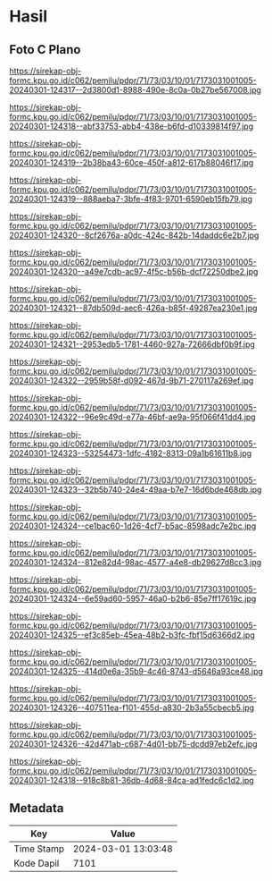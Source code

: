 # Hasil

## Foto C Plano

https://sirekap-obj-formc.kpu.go.id/c062/pemilu/pdpr/71/73/03/10/01/7173031001005-20240301-124317--2d3800d1-8988-490e-8c0a-0b27be567008.jpg

https://sirekap-obj-formc.kpu.go.id/c062/pemilu/pdpr/71/73/03/10/01/7173031001005-20240301-124318--abf33753-abb4-438e-b6fd-d10339814f97.jpg

https://sirekap-obj-formc.kpu.go.id/c062/pemilu/pdpr/71/73/03/10/01/7173031001005-20240301-124319--2b38ba43-60ce-450f-a812-617b88046f17.jpg

https://sirekap-obj-formc.kpu.go.id/c062/pemilu/pdpr/71/73/03/10/01/7173031001005-20240301-124319--888aeba7-3bfe-4f83-9701-6590eb15fb79.jpg

https://sirekap-obj-formc.kpu.go.id/c062/pemilu/pdpr/71/73/03/10/01/7173031001005-20240301-124320--8cf2676a-a0dc-424c-842b-14daddc6e2b7.jpg

https://sirekap-obj-formc.kpu.go.id/c062/pemilu/pdpr/71/73/03/10/01/7173031001005-20240301-124320--a49e7cdb-ac97-4f5c-b56b-dcf72250dbe2.jpg

https://sirekap-obj-formc.kpu.go.id/c062/pemilu/pdpr/71/73/03/10/01/7173031001005-20240301-124321--87db509d-aec6-426a-b85f-49287ea230e1.jpg

https://sirekap-obj-formc.kpu.go.id/c062/pemilu/pdpr/71/73/03/10/01/7173031001005-20240301-124321--2953edb5-1781-4460-927a-72666dbf0b9f.jpg

https://sirekap-obj-formc.kpu.go.id/c062/pemilu/pdpr/71/73/03/10/01/7173031001005-20240301-124322--2959b58f-d092-467d-9b71-270117a269ef.jpg

https://sirekap-obj-formc.kpu.go.id/c062/pemilu/pdpr/71/73/03/10/01/7173031001005-20240301-124322--96e9c49d-e77a-46bf-ae9a-95f066f41dd4.jpg

https://sirekap-obj-formc.kpu.go.id/c062/pemilu/pdpr/71/73/03/10/01/7173031001005-20240301-124323--53254473-1dfc-4182-8313-09a1b61611b8.jpg

https://sirekap-obj-formc.kpu.go.id/c062/pemilu/pdpr/71/73/03/10/01/7173031001005-20240301-124323--32b5b740-24e4-49aa-b7e7-16d6bde468db.jpg

https://sirekap-obj-formc.kpu.go.id/c062/pemilu/pdpr/71/73/03/10/01/7173031001005-20240301-124324--ce1bac60-1d26-4cf7-b5ac-8598adc7e2bc.jpg

https://sirekap-obj-formc.kpu.go.id/c062/pemilu/pdpr/71/73/03/10/01/7173031001005-20240301-124324--812e82d4-98ac-4577-a4e8-db29627d8cc3.jpg

https://sirekap-obj-formc.kpu.go.id/c062/pemilu/pdpr/71/73/03/10/01/7173031001005-20240301-124324--6e59ad60-5957-46a0-b2b6-85e7ff17619c.jpg

https://sirekap-obj-formc.kpu.go.id/c062/pemilu/pdpr/71/73/03/10/01/7173031001005-20240301-124325--ef3c85eb-45ea-48b2-b3fc-fbf15d6366d2.jpg

https://sirekap-obj-formc.kpu.go.id/c062/pemilu/pdpr/71/73/03/10/01/7173031001005-20240301-124325--414d0e6a-35b9-4c46-8743-d5646a93ce48.jpg

https://sirekap-obj-formc.kpu.go.id/c062/pemilu/pdpr/71/73/03/10/01/7173031001005-20240301-124326--407511ea-f101-455d-a830-2b3a55cbecb5.jpg

https://sirekap-obj-formc.kpu.go.id/c062/pemilu/pdpr/71/73/03/10/01/7173031001005-20240301-124326--42d471ab-c687-4d01-bb75-dcdd97eb2efc.jpg

https://sirekap-obj-formc.kpu.go.id/c062/pemilu/pdpr/71/73/03/10/01/7173031001005-20240301-124318--918c8b81-36db-4d68-84ca-ad1fedc6c1d2.jpg


## Metadata

| Key        | Value               |
| ---------- | ------------------- |
| Time Stamp | 2024-03-01 13:03:48 |
| Kode Dapil | 7101                |



